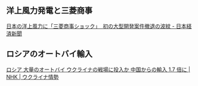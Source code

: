 ## 洋上風力発電と三菱商事

[日本の洋上風力に「三菱商事ショック」　初の大型開発案件撤退の波紋 - 日本経済新聞](https://www.nikkei.com/article/DGXZQOUC294K80Z20C25A8000000/)

## ロシアのオートバイ輸入

[ロシア 大量のオートバイ ウクライナの戦場に投入か 中国からの輸入 1.7 倍に | NHK | ウクライナ情勢](https://www3.nhk.or.jp/news/html/20250831/k10014908711000.html)

